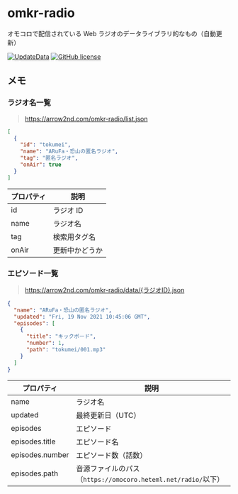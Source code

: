 # omkr-radio

オモコロで配信されている Web ラジオのデータライブラリ的なもの（自動更新）

[![UpdateData](https://github.com/arrow2nd/omkr-radio/actions/workflows/updateData.yaml/badge.svg)](https://github.com/arrow2nd/omkr-radio/actions/workflows/updateData.yaml)
[![GitHub license](https://img.shields.io/github/license/arrow2nd/omkr-radio)](https://github.com/arrow2nd/omkr-radio/blob/main/LICENSE)

## メモ

### ラジオ名一覧

> https://arrow2nd.com/omkr-radio/list.json

```json
[
  {
    "id": "tokumei",
    "name": "ARuFa・恐山の匿名ラジオ",
    "tag": "匿名ラジオ",
    "onAir": true
  }
]
```

| プロパティ | 説明           |
| ---------- | -------------- |
| id         | ラジオ ID      |
| name       | ラジオ名       |
| tag        | 検索用タグ名   |
| onAir      | 更新中かどうか |

### エピソード一覧

> https://arrow2nd.com/omkr-radio/data/{ラジオID}.json

```json
{
  "name": "ARuFa・恐山の匿名ラジオ",
  "updated": "Fri, 19 Nov 2021 10:45:06 GMT",
  "episodes": [
    {
      "title": "キックボード",
      "number": 1,
      "path": "tokumei/001.mp3"
    }
  ]
}
```

| プロパティ      | 説明                                                          |
| --------------- | ------------------------------------------------------------- |
| name            | ラジオ名                                                      |
| updated         | 最終更新日（UTC）                                             |
| episodes        | エピソード                                                    |
| episodes.title  | エピソード名                                                  |
| episodes.number | エピソード数（話数）                                          |
| episodes.path   | 音源ファイルのパス（`https://omocoro.heteml.net/radio/`以下） |
